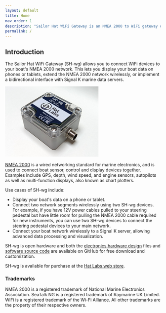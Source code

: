 ```yaml
---
layout: default
title: Home
nav_order: 1
description: "Sailor Hat WiFi Gateway is an NMEA 2000 to WiFi gateway device that supports bidirectional communication."
permalink: /
---
```


## Introduction

The Sailor Hat WiFi Gateway (SH-wg) allows you to connect WiFi devices to your boat's NMEA 2000 network.
This lets you display your boat data on phones or tablets, extend the NMEA 2000 network wirelessly, or implement a bidirectional interface with Signal K marine data servers.

<img src="media/sh-wg_photo_45deg.jpg" width="60%" />

[NMEA 2000](https://en.wikipedia.org/wiki/NMEA_2000) is a wired networking standard for marine electronics, and is used to connect boat sensor, control and display devices together.
Examples include GPS, depth, wind speed, and engine sensors, autopilots as well as multi-function displays, also known as chart plotters.

Use cases of SH-wg include:

- Display your boat's data on a phone or tablet.
- Connect two network segments wirelessly using two SH-wg devices.
  For example, if you have 12V power cables pulled to your steering pedestal but have little room for pulling the NMEA 2000 cable required for new instruments, you can use two SH-wg devices to connect the steering pedestal devices to your main network.
- Connect your boat network wirelessly to a Signal K server, allowing advanced data processing and visualization.

SH-wg is open hardware and both the [electronics hardware design](https://github.com/hatlabs/SH-wg-hardware) files and [software source code](https://github.com/hatlabs/SH-wg-firmware) are available on GitHub for free download and customization.

SH-wg is available for purchase at the [Hat Labs web store](https://hatlabs.fi).

### Trademarks

NMEA 2000 is a registered trademark of National Marine Electronics Association.
SeaTalk NG is a registered trademark of Raymarine UK Limited.
WiFi is a registered trademark of the Wi-Fi Alliance.
All other trademarks are the property of their respective owners.

